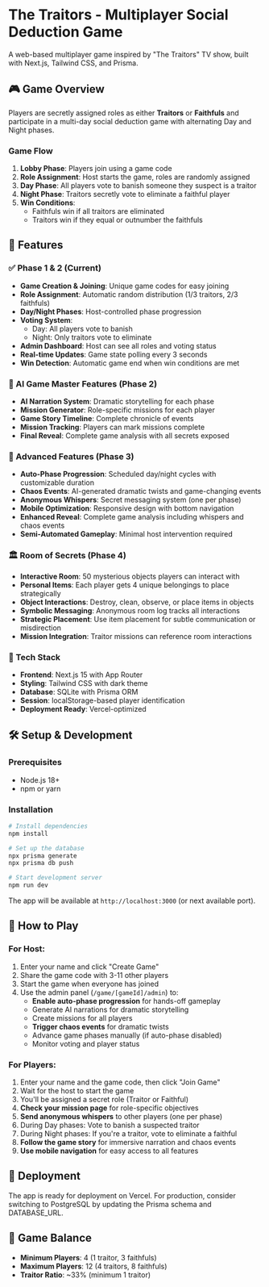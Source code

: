 # The Traitors - Multiplayer Social Deduction Game

A web-based multiplayer game inspired by "The Traitors" TV show, built with Next.js, Tailwind CSS, and Prisma.

## 🎮 Game Overview

Players are secretly assigned roles as either **Traitors** or **Faithfuls** and participate in a multi-day social deduction game with alternating Day and Night phases.

### Game Flow
1. **Lobby Phase**: Players join using a game code
2. **Role Assignment**: Host starts the game, roles are randomly assigned
3. **Day Phase**: All players vote to banish someone they suspect is a traitor
4. **Night Phase**: Traitors secretly vote to eliminate a faithful player
5. **Win Conditions**:
   - Faithfuls win if all traitors are eliminated
   - Traitors win if they equal or outnumber the faithfuls

## 🚀 Features

### ✅ Phase 1 & 2 (Current)
- **Game Creation & Joining**: Unique game codes for easy joining
- **Role Assignment**: Automatic random distribution (1/3 traitors, 2/3 faithfuls)
- **Day/Night Phases**: Host-controlled phase progression
- **Voting System**:
  - Day: All players vote to banish
  - Night: Only traitors vote to eliminate
- **Admin Dashboard**: Host can see all roles and voting status
- **Real-time Updates**: Game state polling every 3 seconds
- **Win Detection**: Automatic game end when win conditions are met

### 🤖 AI Game Master Features (Phase 2)
- **AI Narration System**: Dramatic storytelling for each phase
- **Mission Generator**: Role-specific missions for each player
- **Game Story Timeline**: Complete chronicle of events
- **Mission Tracking**: Players can mark missions complete
- **Final Reveal**: Complete game analysis with all secrets exposed

### 🚀 Advanced Features (Phase 3)
- **Auto-Phase Progression**: Scheduled day/night cycles with customizable duration
- **Chaos Events**: AI-generated dramatic twists and game-changing events
- **Anonymous Whispers**: Secret messaging system (one per phase)
- **Mobile Optimization**: Responsive design with bottom navigation
- **Enhanced Reveal**: Complete game analysis including whispers and chaos events
- **Semi-Automated Gameplay**: Minimal host intervention required

### 🏛️ Room of Secrets (Phase 4)
- **Interactive Room**: 50 mysterious objects players can interact with
- **Personal Items**: Each player gets 4 unique belongings to place strategically
- **Object Interactions**: Destroy, clean, observe, or place items in objects
- **Symbolic Messaging**: Anonymous room log tracks all interactions
- **Strategic Placement**: Use item placement for subtle communication or misdirection
- **Mission Integration**: Traitor missions can reference room interactions

### 🎯 Tech Stack
- **Frontend**: Next.js 15 with App Router
- **Styling**: Tailwind CSS with dark theme
- **Database**: SQLite with Prisma ORM
- **Session**: localStorage-based player identification
- **Deployment Ready**: Vercel-optimized

## 🛠 Setup & Development

### Prerequisites
- Node.js 18+
- npm or yarn

### Installation
```bash
# Install dependencies
npm install

# Set up the database
npx prisma generate
npx prisma db push

# Start development server
npm run dev
```

The app will be available at `http://localhost:3000` (or next available port).

## 🎲 How to Play

### For Host:
1. Enter your name and click "Create Game"
2. Share the game code with 3-11 other players
3. Start the game when everyone has joined
4. Use the admin panel (`/game/[gameId]/admin`) to:
   - **Enable auto-phase progression** for hands-off gameplay
   - Generate AI narrations for dramatic storytelling
   - Create missions for all players
   - **Trigger chaos events** for dramatic twists
   - Advance game phases manually (if auto-phase disabled)
   - Monitor voting and player status

### For Players:
1. Enter your name and the game code, then click "Join Game"
2. Wait for the host to start the game
3. You'll be assigned a secret role (Traitor or Faithful)
4. **Check your mission page** for role-specific objectives
5. **Send anonymous whispers** to other players (one per phase)
6. During Day phases: Vote to banish a suspected traitor
7. During Night phases: If you're a traitor, vote to eliminate a faithful
8. **Follow the game story** for immersive narration and chaos events
9. **Use mobile navigation** for easy access to all features

## 🚀 Deployment

The app is ready for deployment on Vercel. For production, consider switching to PostgreSQL by updating the Prisma schema and DATABASE_URL.

## 🎯 Game Balance

- **Minimum Players**: 4 (1 traitor, 3 faithfuls)
- **Maximum Players**: 12 (4 traitors, 8 faithfuls)
- **Traitor Ratio**: ~33% (minimum 1 traitor)
